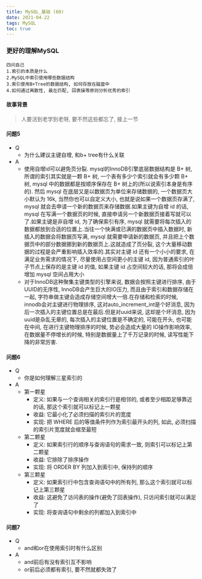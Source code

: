```yaml
---
title: MySQL_基础 (60)
date: 2021-04-22
tags: MySQL
toc: true
---
```


### 更好的理解MySQL
    四问自己
    1.索引的本质是什么
    2.MySQL中索引使用哪些数据结构
    3.索引使用B+Tree的数据结构, 如何存放在磁盘中
    4.如何通过离散性, 最左匹配, 回表操等原则分析优秀的索引

<!-- more -->

#### 故事背景
> 人要活到老学到老呀, 要不然这些都忘了, 接上一节

#### 问题5
- Q
    * 为什么建议主键自增, 和b+ tree有什么关联
- A
    * 使用自增id可以避免页分裂. mysql的InnoDB引擎底层数据结构是 B+ 树, 所谓的索引其实就是一颗 B+ 树, 一个表有多少个索引就会有多少颗 B+ 树, mysql 中的数据都是按顺序保存在 B+ 树上的(所以说索引本身是有序的). 然后 mysql 在底层又是以数据页为单位来存储数据的, 一个数据页大小默认为 16k, 当然你也可以自定义大小, 也就是说如果一个数据页存满了, mysql 就会去申请一个新的数据页来存储数据.如果主键为自增 id 的话, mysql 在写满一个数据页的时候, 直接申请另一个新数据页接着写就可以了.如果主键是非自增 id, 为了确保索引有序, mysql 就需要将每次插入的数据都放到合适的位置上.当往一个快满或已满的数据页中插入数据时, 新插入的数据会将数据页写满, mysql 就需要申请新的数据页, 并且把上个数据页中的部分数据挪到新的数据页上.这就造成了页分裂, 这个大量移动数据的过程是会严重影响插入效率的.其实对主键 id 还有一个小小的要求, 在满足业务需求的情况下, 尽量使用占空间更小的主键 id, 因为普通索引的叶子节点上保存的是主键 id 的值, 如果主键 id 占空间较大的话, 那将会成倍增加 mysql 空间占用大小
    * 对于InnoDB这种聚集主键类型的引擎来说, 数据会按照主键进行排序, 由于UUID的无序性, InnoDB会产生巨大的IO压力, 而且由于索引和数据存储在一起, 字符串做主键会造成存储空间增大一倍.在存储和检索的时候, innodb会对主键进行物理排序, 这对auto_increment_int是个好消息, 因为后一次插入的主键位置总是在最后.但是对uuid来说, 这却是个坏消息, 因为uuid是杂乱无章的, 每次插入的主键位置是不确定的, 可能在开头, 也可能在中间, 在进行主键物理排序的时候, 势必会造成大量的 IO操作影响效率, 在数据量不停增长的时候, 特别是数据量上了千万记录的时候, 读写性能下降的非常厉害.

#### 问题6
- Q
    * 你是如何理解三星索引的
- A
    * 第一颗星
        * 定义: 如果与一个查询相关的索引行是相邻的, 或者至少相距足够靠近的话, 那这个索引就可以标记上一颗星
        * 收益: 它最小化了必须扫描的索引片的宽度
        * 实现: 把 WHERE 后的等值条件列作为索引最开头的列, 如此, 必须扫描的索引片宽度就会缩至最短
    * 第二颗星
        * 定义: 如果索引行的顺序与查询语句的需求一致, 则索引可以标记上第二颗星
        * 收益: 它排除了排序操作
        * 实现: 将 ORDER BY 列加入到索引中, 保持列的顺序
    * 第三颗星
        * 定义: 如果索引行中包含查询语句中的所有列, 那么这个索引就可以标记上第三颗星
        * 收益: 这避免了访问表的操作(避免了回表操作), 只访问索引就可以满足了
        * 实现: 将查询语句中剩余的列都加入到索引中

#### 问题7
- Q
    * and和or在使用索引时有什么区别
- A
    * and前后有没有索引互不影响
    * or前后必须都有索引, 要不然就都失效了

